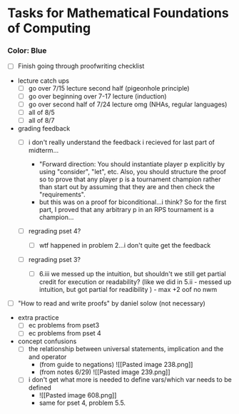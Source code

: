# Tasks for Mathematical Foundations of Computing
### Color: Blue

- [ ] Finish going through proofwriting checklist

- lecture catch ups
	- [ ] go over 7/15 lecture second half (pigeonhole principle)
	- [ ] go over beginning over 7-17 lecture (induction)
	- [ ] go over second half of 7/24 lecture omg (NHAs, regular languages)
	- [ ] all of 8/5
	- [ ] all of 8/7

- grading feedback
	- [ ] i don't really understand the feedback i recieved for last part of midterm...
		- "Forward direction: You should instantiate player p explicitly by using "consider", "let", etc. Also, you should structure the proof so to prove that any player p is a tournament champion rather than start out by assuming that they are and then check the "requirements".
		- but this was on a proof for biconditional...i think? So for the first part, I proved that any arbitrary p in an RPS tournament is a champion...

	- [ ] regrading pset 4?
		- [ ] wtf happened in problem 2...i don't quite get the feedback
	- [ ] regrading pset 3?
		- [ ] 6.iii we messed up the intuition, but shouldn't we still get partial credit for execution or readability? (like we did in 5.ii - messed up intuition, but got partial for readibility ) - max +2 oof no nwm


- [ ] "How to read and write proofs" by daniel solow (not necessary)

- extra practice
	- [ ] ec problems from pset3
	- [ ] ec problems from pset 4

- concept confusions
	- [ ] the relationship between universal statements, implication and the and operator
		- (from guide to negations) ![[Pasted image 238.png]]
		- (from notes 6/29) ![[Pasted image 239.png]]
	- [ ] i don't get what more is needed to define vars/which var needs to be defined
		- ![[Pasted image 608.png]]
		- same for pset 4, problem 5.5.

